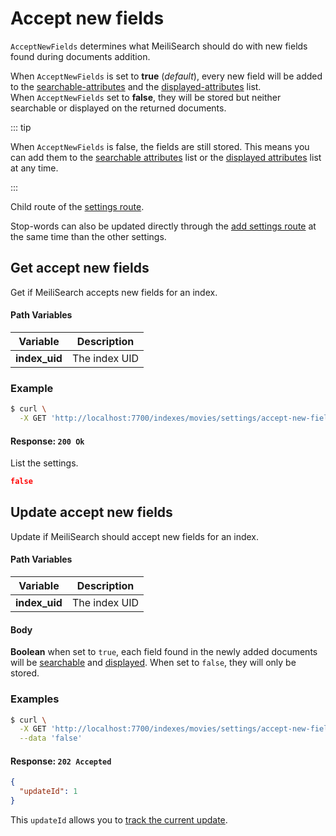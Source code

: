 # Accept new fields

`AcceptNewFields` determines what MeiliSearch should do with new fields found during documents addition.

When `AcceptNewFields` is set to **true** (*default*), every new field will be added to the [searchable-attributes](/references/searchable_attributes.md) and the [displayed-attributes](/references/displayed_attributes.md) list.<br>
When `AcceptNewFields` set to **false**, they will be stored but neither searchable or displayed on the returned documents.

::: tip

When `AcceptNewFields` is false, the fields are still stored. This means you can add them to the [searchable attributes](/references/searchable_attributes.md) list or the [displayed attributes](/references/displayed_attributes.md) list at any time.

:::

Child route of the [settings route](/references/settings.md).

Stop-words can also be updated directly through the [add settings route](/references/settings.md#add-settings) at the same time than the other settings.

## Get accept new fields

<RouteHighlighter method="GET" route="/indexes/:index_uid/settings/accept-new-fields" />

Get if MeiliSearch accepts new fields for an index.

#### Path Variables

| Variable          | Description           |
|-------------------|-----------------------|
| **index_uid**         | The index UID |

### Example

```bash
$ curl \
  -X GET 'http://localhost:7700/indexes/movies/settings/accept-new-fields'
```

#### Response: `200 Ok`

List the settings.

```json
false
```

## Update accept new fields

<RouteHighlighter method="POST" route="/indexes/:index_uid/settings/accept-new-fields" />

Update if MeiliSearch should accept new fields for an index.

#### Path Variables

| Variable          | Description           |
|-------------------|-----------------------|
| **index_uid**         | The index UID |

#### Body

**Boolean** when set to `true`, each field found in the newly added documents will be [searchable](/references/searchable_attributes.md) and [displayed](/references/displayed_attributes.md). When set to `false`, they will only be stored.

### Examples

```bash
$ curl \
  -X GET 'http://localhost:7700/indexes/movies/settings/accept-new-fields' \
  --data 'false'
```

#### Response: `202 Accepted`

```json
{
  "updateId": 1
}
```
This `updateId` allows you to [track the current update](/references/updates.md).
